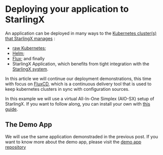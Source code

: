 # Deploying your application to StarlingX

An application can be deployed in many ways to the 
[Kubernetes cluster(s) that StarlingX manages](https://docs.starlingx.io/operations/k8s_cluster.html)
:

- [raw Kubernetes](https://kubernetes.io/docs/tutorials/kubernetes-basics/deploy-app/deploy-intro/);
- [Helm](https://helm.sh/docs/intro/using_helm/#helm-install-installing-a-package);
- [Flux](https://fluxcd.io/); and finally
- StarlingX Application, which benefits from tight integration with the
  [StarlingX system](https://opendev.org/starlingx/config).

In this article we will continue our deployment demonstrations, this time with
focus on [FluxCD](https://fluxcd.io/), which is a continuous delivery tool that
is used to keep kubernetes clusters in sync with configuration sources.

In this example we will use a virtual All-In-One Simplex (AIO-SX) setup of
StarlingX. If you want to follow along, you can install your own with
[this guide](https://docs.starlingx.io/deploy_install_guides/release/virtual/automated_install.html#dashboards).


## The Demo App

We will use the same application demonstraded in the previous post. If you want
to know more about the demo app, please visit the [demo app repository](https://github.com/bmuniz-daitan/poc-starlingx-messages)


